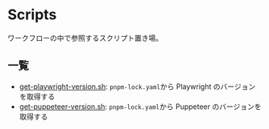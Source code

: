 # Scripts

ワークフローの中で参照するスクリプト置き場。

## 一覧

- [get-playwright-version.sh](./get-playwright-version.sh): `pnpm-lock.yaml`から Playwright のバージョンを取得する
- [get-puppeteer-version.sh](./get-puppeteer-version.sh): `pnpm-lock.yaml`から Puppeteer のバージョンを取得する
